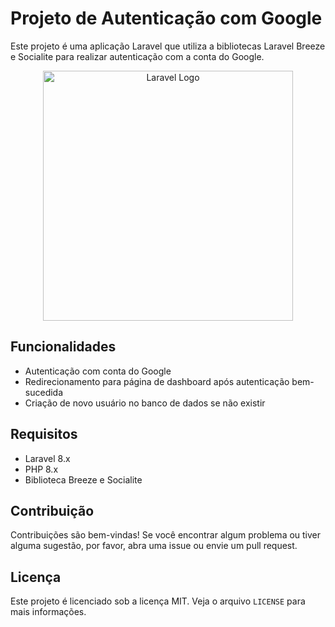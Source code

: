 # Projeto de Autenticação com Google

Este projeto é uma aplicação Laravel que utiliza a bibliotecas Laravel Breeze e Socialite para realizar autenticação com a conta do Google.

<p align="center"><a href="https://laravel.com" target="_blank"><img src="https://raw.githubusercontent.com/laravel/art/master/logo-lockup/5%20SVG/2%20CMYK/1%20Full%20Color/laravel-logolockup-cmyk-red.svg" width="400" alt="Laravel Logo"></a></p>

## Funcionalidades

*   Autenticação com conta do Google
*   Redirecionamento para página de dashboard após autenticação bem-sucedida
*   Criação de novo usuário no banco de dados se não existir

## Requisitos

*   Laravel 8.x
*   PHP 8.x
*   Biblioteca Breeze e Socialite

## Contribuição

Contribuições são bem-vindas! Se você encontrar algum problema ou tiver alguma sugestão, por favor, abra uma issue ou envie um pull request.

## Licença

Este projeto é licenciado sob a licença MIT. Veja o arquivo `LICENSE` para mais informações.